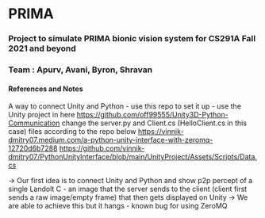 # PRIMA

### Project to simulate PRIMA bionic vision system for CS291A Fall 2021 and beyond
### Team : Apurv, Avani, Byron, Shravan









#### References and Notes
A way to connect Unity and Python - 
use this repo to set it up - use the Unity project in here
https://github.com/off99555/Unity3D-Python-Communication
change the server.py and Client.cs (HelloClient.cs in this case) files according to the repo below 
https://vinnik-dmitry07.medium.com/a-python-unity-interface-with-zeromq-12720d6b7288
https://github.com/vinnik-dmitry07/PythonUnityInterface/blob/main/UnityProject/Assets/Scripts/Data.cs

-> Our first idea is to connect Unity and Python and show p2p percept of a single Landolt C - an image that the server sends to the client (client first sends a raw image/empty frame) that then gets displayed on Unity
-> We are able to achieve this but it hangs - known bug for using ZeroMQ
